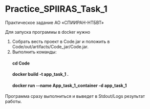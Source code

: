 # Practice_SPIIRAS_Task_1
Практическое задание АО «СПИИРАН-НТБВТ» 

Для запуска программы в docker нужно 
1. Cобрать весть проект в Code.jar и положить в Code/out/artifacts/Code_jar/Code.jar.
2. Выполнить команды:
   #### cd Code
   #### docker build -t app_task_1 .
   #### docker run --name App_task_1_container -d app_task_1
Программа сразу выполниться и выведет в Stdout/Logs результат работы.
